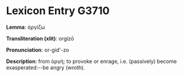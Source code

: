 # Lexicon Entry G3710

**Lemma**: ὀργίζω

**Transliteration (xlit)**: orgízō

**Pronunciation**: or-gid'-zo

**Description**:
from ὀργή; to provoke or enrage, i.e. (passively) become exasperated:--be angry (wroth).
